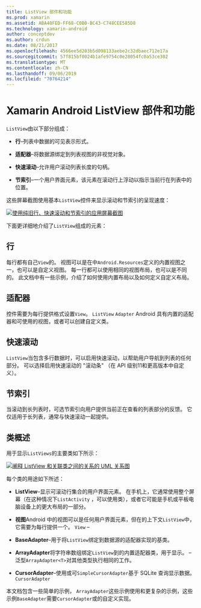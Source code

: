 ```yaml
---
title: ListView 部件和功能
ms.prod: xamarin
ms.assetid: ABA40FED-FF68-C0B0-BC43-C748CEE585D8
ms.technology: xamarin-android
author: conceptdev
ms.author: crdun
ms.date: 08/21/2017
ms.openlocfilehash: 4566ee5d203b5d098133aebe2c32dbaec712e17a
ms.sourcegitcommit: 57f815bf0024b1afe9754c0e28054fc0a53ce302
ms.translationtype: MT
ms.contentlocale: zh-CN
ms.lasthandoff: 09/06/2019
ms.locfileid: "70764214"
---
```

# <a name="xamarinandroid-listview-parts-and-functionality"></a>Xamarin Android ListView 部件和功能

`ListView`由以下部分组成：

- **行**&ndash;列表中数据的可见表示形式。

- **适配器**&ndash;将数据源绑定到列表视图的非视觉对象。

- **快速滚动**&ndash;允许用户滚动列表长度的句柄。

- **节索引**&ndash;一个用户界面元素，该元素在滚动行上浮动以指示当前行在列表中的位置。

这些屏幕截图使用基本`ListView`控件来显示滚动和节索引的呈现速度：

[![使用纯旧行、快速滚动和节索引的应用屏幕截图](parts-and-functionality-images/listviewparts.png)](parts-and-functionality-images/listviewparts.png#lightbox)

下面更详细地介绍了`ListView`组成的元素：

## <a name="rows"></a>行

每行都有自己`View`的。 视图可以是在中`Android.Resources`定义的内置视图之一，也可以是自定义视图。 每一行都可以使用相同的视图布局，也可以是不同的。 此文档中有一些示例，介绍了如何使用内置布局以及如何定义自定义布局。

## <a name="adapter"></a>适配器

控件需要为每行提供格式设置`View`。 `ListView` `Adapter` Android 具有内置的适配器和可使用的视图，或者可以创建自定义类。

## <a name="fast-scrolling"></a>快速滚动

`ListView`当包含多行数据时，可以启用快速滚动，以帮助用户导航到列表的任何部分。 可以选择启用快速滚动的 "滚动条" （在 API 级别11和更高版本中自定义）。

## <a name="section-index"></a>节索引

当滚动到长列表时，可选节索引向用户提供当前正在查看的列表部分的反馈。 它仅适用于长列表，通常与快速滚动一起提供。

## <a name="classes-overview"></a>类概述

用于显示`ListViews`的主要类如下所示：

[![阐释 ListView 和关联类之间的关系的 UML 关系图](parts-and-functionality-images/image2.png)](parts-and-functionality-images/image2.png#lightbox)

每个类的用途如下所述：

- **ListView**&ndash;显示可滚动行集合的用户界面元素。 在手机上，它通常使用整个屏幕（在这种情况下`ListActivity` ，可以使用类），或者它可能是手机或平板电脑设备上的更大布局的一部分。

- **视图**Android 中的视图可以是任何用户界面元素，但在的上下文`ListView`中，它需要为每行提供一个。 `View` &ndash;

- **BaseAdapter**&ndash;用于将`ListView`绑定到数据源的适配器实现的基类。

- **ArrayAdapter**将字符串数组绑定`ListView`到的内置适配器类，用于显示。 &ndash; 泛型`ArrayAdapter<T>`对其他类型执行相同的工作。

- **CursorAdapter**&ndash;使用或可`SimpleCursorAdapter`基于 SQLite 查询显示数据。 `CursorAdapter`

本文档包含一些简单的示例， `ArrayAdapter`这些示例使用和更复杂的示例，这些示例`BaseAdapter`需要`CursorAdapter`或的自定义实现。
